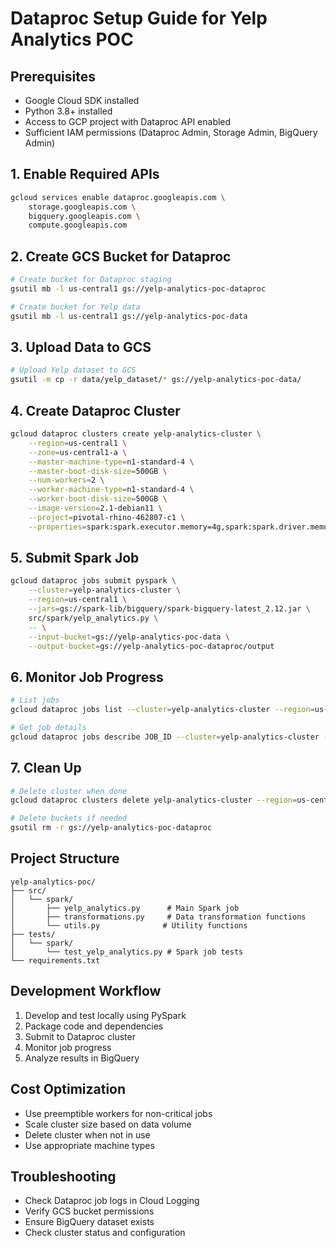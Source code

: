 # Dataproc Setup Guide for Yelp Analytics POC

## Prerequisites
- Google Cloud SDK installed
- Python 3.8+ installed
- Access to GCP project with Dataproc API enabled
- Sufficient IAM permissions (Dataproc Admin, Storage Admin, BigQuery Admin)

## 1. Enable Required APIs
```bash
gcloud services enable dataproc.googleapis.com \
    storage.googleapis.com \
    bigquery.googleapis.com \
    compute.googleapis.com
```

## 2. Create GCS Bucket for Dataproc
```bash
# Create bucket for Dataproc staging
gsutil mb -l us-central1 gs://yelp-analytics-poc-dataproc

# Create bucket for Yelp data
gsutil mb -l us-central1 gs://yelp-analytics-poc-data
```

## 3. Upload Data to GCS
```bash
# Upload Yelp dataset to GCS
gsutil -m cp -r data/yelp_dataset/* gs://yelp-analytics-poc-data/
```

## 4. Create Dataproc Cluster
```bash
gcloud dataproc clusters create yelp-analytics-cluster \
    --region=us-central1 \
    --zone=us-central1-a \
    --master-machine-type=n1-standard-4 \
    --master-boot-disk-size=500GB \
    --num-workers=2 \
    --worker-machine-type=n1-standard-4 \
    --worker-boot-disk-size=500GB \
    --image-version=2.1-debian11 \
    --project=pivotal-rhino-462807-c1 \
    --properties=spark:spark.executor.memory=4g,spark:spark.driver.memory=4g
```

## 5. Submit Spark Job
```bash
gcloud dataproc jobs submit pyspark \
    --cluster=yelp-analytics-cluster \
    --region=us-central1 \
    --jars=gs://spark-lib/bigquery/spark-bigquery-latest_2.12.jar \
    src/spark/yelp_analytics.py \
    -- \
    --input-bucket=gs://yelp-analytics-poc-data \
    --output-bucket=gs://yelp-analytics-poc-dataproc/output
```

## 6. Monitor Job Progress
```bash
# List jobs
gcloud dataproc jobs list --cluster=yelp-analytics-cluster --region=us-central1

# Get job details
gcloud dataproc jobs describe JOB_ID --cluster=yelp-analytics-cluster --region=us-central1
```

## 7. Clean Up
```bash
# Delete cluster when done
gcloud dataproc clusters delete yelp-analytics-cluster --region=us-central1 --quiet

# Delete buckets if needed
gsutil rm -r gs://yelp-analytics-poc-dataproc
```

## Project Structure
```
yelp-analytics-poc/
├── src/
│   └── spark/
│       ├── yelp_analytics.py      # Main Spark job
│       ├── transformations.py     # Data transformation functions
│       └── utils.py              # Utility functions
├── tests/
│   └── spark/
│       └── test_yelp_analytics.py # Spark job tests
└── requirements.txt
```

## Development Workflow
1. Develop and test locally using PySpark
2. Package code and dependencies
3. Submit to Dataproc cluster
4. Monitor job progress
5. Analyze results in BigQuery

## Cost Optimization
- Use preemptible workers for non-critical jobs
- Scale cluster size based on data volume
- Delete cluster when not in use
- Use appropriate machine types

## Troubleshooting
- Check Dataproc job logs in Cloud Logging
- Verify GCS bucket permissions
- Ensure BigQuery dataset exists
- Check cluster status and configuration 